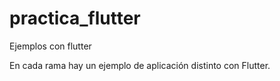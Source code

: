 # practica_flutter
Ejemplos con flutter

En cada rama hay un ejemplo de aplicación distinto con Flutter.